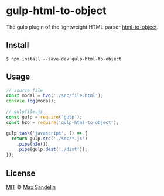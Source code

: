 # gulp-html-to-object
The gulp plugin of the lightweight HTML parser [html-to-object](https://npmjs.com/html-to-object).

## Install
`$ npm install --save-dev gulp-html-to-object`

## Usage
```javascript
// source file
const modal = h2o('./src/file.html');
console.log(modal);
```

```javascript
// gulpfile.js
const gulp = require('gulp');
const h2o = require('gulp-html-to-object');

gulp.task('javascript', () => {
  return gulp.src('./src/*.js')
    .pipe(h2o())
    .pipe(gulp.dest('./dist'));
});
```

## License
[MIT](LICENSE) © [Max Sandelin](https://github.com/themaxsandelin)
